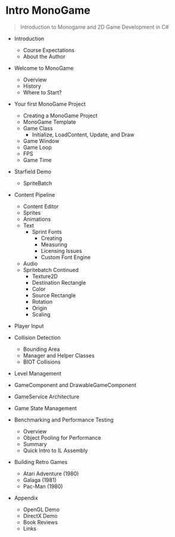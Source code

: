 # Intro MonoGame 
> Introduction to Monogame and 2D Game Development in C#

* Introduction
  * Course Expectations
  * About the Author
    
* Welcome to MonoGame
  * Overview
  * History
  * Where to Start?

* Your first MonoGame Project
  * Creating a MonoGame Project
  * MonoGame Template
  * Game Class
    * Initialize, LoadContent, Update, and Draw
  * Game Window
  * Game Loop
  * FPS 
  * Game Time

* Starfield Demo  
  * SpriteBatch
    
* Content Pipeline
  * Content Editor
  * Sprites 
  * Animations
  * Text
    * Sprint Fonts
      * Creating
      * Measuring
      * Licensing Issues
      * Custom Font Engine  
  * Audio
  * Spritebatch Continued
    * Texture2D
    * Destination Rectangle
    * Color
    * Source Rectangle
    * Rotation
    * Origin
    * Scaling
     
* Player Input
* Collision Detection
  * Bounding Area
  * Manager and Helper Classes
  * BIOT Collisions
      
* Level Management
* GameComponent and DrawableGameComponent
* GameService Architecture
* Game State Management
* Benchmarking and Performance Testing
  * Overview
  * Object Pooling for Performance
  * Summary
  * Quick Intro to IL Assembly
  
* Building Retro Games
  * Atari Adventure (1980)
  * Galaga (1981)
  * Pac-Man (1980)
  
* Appendix
  * OpenGL Demo
  * DirectX Demo  
  * Book Reviews
  * Links
